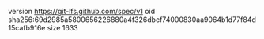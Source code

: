 version https://git-lfs.github.com/spec/v1
oid sha256:69d2985a5800656226880a4f326dbcf74000830aa9064b1d77f84d15cafb916e
size 1633
